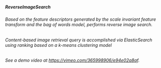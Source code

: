 ##### **ReverseImageSearch**
######  Based on the feature descriptors generated by the scale invariant feature transform and the bag of words model, performs reverse image search. 

###### Content-based image retrieval query is accomplished via ElasticSearch using ranking based on a k-means clustering model

###### See a demo video at https://vimeo.com/365998906/e94e02a8af.

